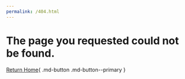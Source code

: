 ```yaml
---
permalink: /404.html
---
```


# The page you requested could not be found.

[Return Home](/){ .md-button .md-button--primary  }
